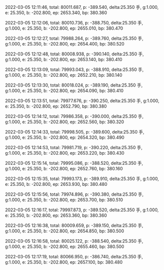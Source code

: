 2022-03-05 12:11:46, total: 80011.687, p: -389.540, delta:25.350 手, g:1.000, e: 25.350, b: -202.800, ep: 2653.340, bp: 380.360

2022-03-05 12:12:06, total: 80010.736, p: -388.750, delta:25.350 手, g:1.000, e: 25.350, b: -202.800, ep: 2655.010, bp: 380.470

2022-03-05 12:12:27, total: 79988.264, p: -389.760, delta:25.350 手, g:1.000, e: 25.350, b: -202.800, ep: 2654.400, bp: 380.520

2022-03-05 12:12:48, total: 80008.938, p: -390.140, delta:25.350 手, g:1.000, e: 25.350, b: -202.800, ep: 2653.140, bp: 380.410

2022-03-05 12:13:09, total: 79993.043, p: -388.910, delta:25.350 手, g:1.000, e: 25.350, b: -202.800, ep: 2652.210, bp: 380.140

2022-03-05 12:13:30, total: 80018.024, p: -389.190, delta:25.350 手, g:1.000, e: 25.350, b: -202.800, ep: 2654.090, bp: 380.410

2022-03-05 12:13:51, total: 79977.676, p: -390.250, delta:25.350 手, g:1.000, e: 25.350, b: -202.800, ep: 2652.790, bp: 380.380

2022-03-05 12:14:12, total: 79986.358, p: -390.000, delta:25.350 手, g:1.000, e: 25.350, b: -202.800, ep: 2652.560, bp: 380.320

2022-03-05 12:14:33, total: 79998.505, p: -389.600, delta:25.350 手, g:1.000, e: 25.350, b: -202.800, ep: 2654.320, bp: 380.490

2022-03-05 12:14:53, total: 79981.719, p: -390.220, delta:25.350 手, g:1.000, e: 25.350, b: -202.800, ep: 2653.220, bp: 380.430

2022-03-05 12:15:14, total: 79995.086, p: -388.520, delta:25.350 手, g:1.000, e: 25.350, b: -202.800, ep: 2652.760, bp: 380.160

2022-03-05 12:15:35, total: 79993.173, p: -389.910, delta:25.350 手, g:1.000, e: 25.350, b: -202.800, ep: 2653.930, bp: 380.480

2022-03-05 12:15:56, total: 79974.896, p: -390.380, delta:25.350 手, g:1.000, e: 25.350, b: -202.800, ep: 2653.700, bp: 380.510

2022-03-05 12:16:17, total: 79997.873, p: -389.520, delta:25.350 手, g:1.000, e: 25.350, b: -202.800, ep: 2653.360, bp: 380.360

2022-03-05 12:16:38, total: 80009.659, p: -389.150, delta:25.350 手, g:1.000, e: 25.350, b: -202.800, ep: 2654.850, bp: 380.500

2022-03-05 12:16:58, total: 80025.122, p: -388.540, delta:25.350 手, g:1.000, e: 25.350, b: -202.800, ep: 2655.460, bp: 380.500

2022-03-05 12:17:19, total: 80066.950, p: -386.740, delta:25.350 手, g:1.000, e: 25.350, b: -202.800, ep: 2657.100, bp: 380.480